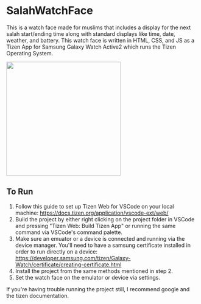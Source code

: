 # SalahWatchFace

This is a watch face made for muslims that includes a display for the next salah start/ending time along with standard displays like time, date, weather, and battery.
This watch face is written in HTML, CSS, and JS as a Tizen App for Samsung Galaxy Watch Active2 which runs the Tizen Operating System.

<img src="https://lh3.googleusercontent.com/6wGNTWq0py-s0GNF1V7O1_Wr3F29ne_ddZEExMHt1-vmAsQvuB-ewvw_20hBDmV8NMS1cp62I2Miz7UDiKw3KknOzFwe-PY4OJj3EVyuAH_VQa9Z4fhg4HoPwSLozfeplpSuNHfgQDa5ERLQl8R0q-TFxDovfb_X8pcboc_WR6w_QKNxwXLX4t1LLhu1fxBG-Q96m_Bk61n-omORBQJxud8HySaPMB9PjAGUaNwx3aZsjuvN7gP2FeKrnAdyI_ZHmUlYr9I9bEkx7VKtzn7e7PSaWcjgKIVZBsgYqTl7BX3IxMAb2ghEfXyUPDZWwueT1eq1s3Sdj7salndGK5go-IU9v95Mb_xSB0zUJ1dO2aWoF5qr5QgwCQNZXbA5NCKR0GMja-LTiLReTiAcKRc3_syvj1Pjl61exo2h5X533cAvKYussGXk2RHE8hNThoIMngKTDLd4FQEIWvza9RHEu31TawsjckFQ9MxIrsmeC5pzhH9RFmkzRrnqqfx7BO-dfbdlGnPi4VOqvd9ZBEH39_LJbd-7Xe1h2RwFwJUf_9XMLt9rfqNBGLiyUbBbVXEmpDedxEORbupplFYgYykPRwyPK_6C5U4oQJsxbqXKk_F6e59ALs9LgOSqpjk4wvqWXMeVXAzSSEx8REw4D2RzltMqf3bKPYq6jfN18cbF6WgBq0p5LXwGsQMTNn91gQ4gywLCgwhKDPT4I2Di49hUQ2s=w892-h900-no?authuser=0" width="300" height="300"/>

## To Run
1. Follow this guide to set up Tizen Web for VSCode on your local machine: https://docs.tizen.org/application/vscode-ext/web/
2. Build the project by either right clicking on the project folder in VSCode and pressing "Tizen Web: Build Tizen App" or running the same command via VSCode's command palette.
3. Make sure an emuator or a device is connected and running via the device manager. You'll need to have a samsung certificate installed in order to run directly on a device: https://developer.samsung.com/tizen/Galaxy-Watch/certificate/creating-certificate.html
4. Install the project from the same methods mentioned in step 2.
5. Set the watch face on the emulator or device via settings.

If you're having trouble running the project still, I recommend google and the tizen documentation.
